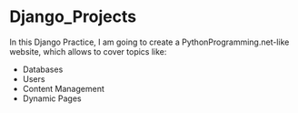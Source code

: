 # Django_Projects
In this Django Practice, I am going to create a PythonProgramming.net-like website, which allows to cover topics like:

* Databases
* Users
* Content Management
* Dynamic Pages
